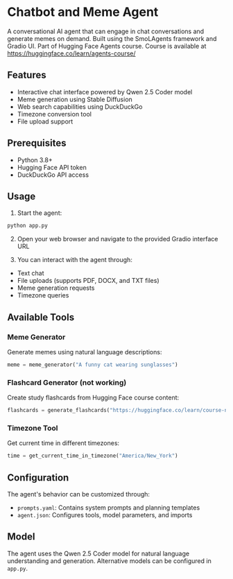 # Chatbot and Meme Agent


A conversational AI agent that can engage in chat conversations and generate memes on demand. Built using the SmoLAgents framework and Gradio UI. Part of Hugging Face Agents course. Course is available at https://huggingface.co/learn/agents-course/

## Features

- Interactive chat interface powered by Qwen 2.5 Coder model
- Meme generation using Stable Diffusion
- Web search capabilities using DuckDuckGo
- Timezone conversion tool
- File upload support


## Prerequisites

- Python 3.8+
- Hugging Face API token
- DuckDuckGo API access


## Usage

1. Start the agent:
```bash
python app.py
```

2. Open your web browser and navigate to the provided Gradio interface URL

3. You can interact with the agent through:
- Text chat
- File uploads (supports PDF, DOCX, and TXT files)
- Meme generation requests
- Timezone queries

## Available Tools

### Meme Generator
Generate memes using natural language descriptions:
```python
meme = meme_generator("A funny cat wearing sunglasses")
```

### Flashcard Generator (not working)
Create study flashcards from Hugging Face course content:
```python
flashcards = generate_flashcards("https://huggingface.co/learn/course-name")
```

### Timezone Tool
Get current time in different timezones:
```python
time = get_current_time_in_timezone("America/New_York")
```

## Configuration

The agent's behavior can be customized through:

- `prompts.yaml`: Contains system prompts and planning templates
- `agent.json`: Configures tools, model parameters, and imports

## Model

The agent uses the Qwen 2.5 Coder model for natural language understanding and generation. Alternative models can be configured in `app.py`.


